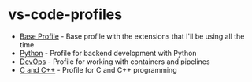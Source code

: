 # vs-code-profiles
* [Base Profile](https://vscode.dev/profile/github/0fb15d09416426b45689b5456e8c4f47) - Base profile with the extensions that I'll be using all the time
* [Python](https://vscode.dev/profile/github/ef96ee56093adf4f551b967e0313a796) - Profile for backend development with Python
* [DevOps](https://vscode.dev/profile/github/1e12599fa3ee73eadd2315554f5d07dd) - Profile for working with containers and pipelines
* [C and C++](https://vscode.dev/profile/github/5ae477d5ef6e189eb737342a1a19153b) - Profile for C and C++ programming
